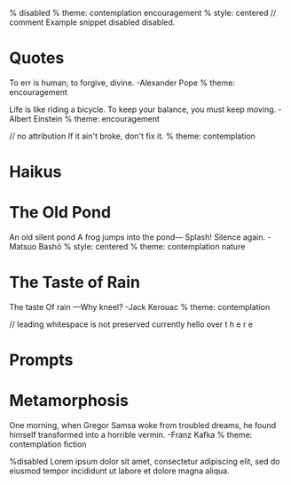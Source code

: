 % disabled
% theme: contemplation encouragement
% style: centered
// comment
Example snippet disabled disabled.

<!--
block comment
-->

# Quotes

To err is human;
to forgive, divine.
-Alexander Pope 
% theme: encouragement

Life is like riding a bicycle.
To keep your balance, you must keep moving.
-Albert Einstein 
% theme: encouragement

// no attribution
If it ain't broke, don't fix it.
% theme: contemplation

# Haikus

# The Old Pond
An old silent pond
A frog jumps into the pond—
Splash! Silence again.
-Matsuo Bashō
% style: centered
% theme: contemplation nature

# The Taste of Rain
The taste
Of rain
—Why kneel?
-Jack Kerouac
% theme: contemplation

// leading whitespace is not preserved currently
hello
  over
    t h e r e

# Prompts

# Metamorphosis
One morning, when Gregor Samsa woke from troubled dreams, he found himself transformed into a horrible vermin.
-Franz Kafka
% theme: contemplation fiction

%disabled
Lorem ipsum dolor sit amet,
consectetur adipiscing elit,
sed do eiusmod tempor incididunt
ut labore et dolore magna aliqua.
